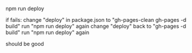 npm run deploy

if fails:
change "deploy" in package.json to "gh-pages-clean gh-pages -d build"
run "npm run deploy" again
change "deploy" back to "gh-pages -d build"
run "npm run deploy" again

should be good